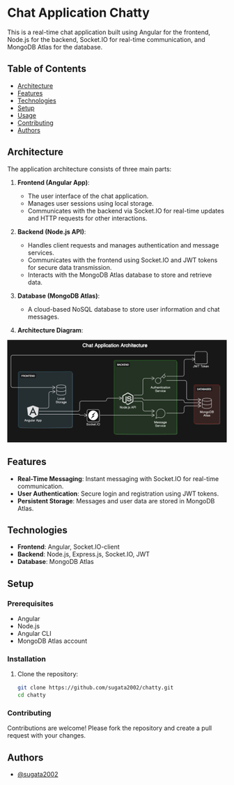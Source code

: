 # Chat Application Chatty

This is a real-time chat application built using Angular for the frontend, Node.js for the backend, Socket.IO for real-time communication, and MongoDB Atlas for the database.

## Table of Contents

- [Architecture](#Architecture)
- [Features](#features)
- [Technologies](#technologies)
- [Setup](#setup)
- [Usage](#usage)
- [Contributing](#contributing)
- [Authors](#Authors)

## Architecture

The application architecture consists of three main parts:

1. **Frontend (Angular App)**:
   - The user interface of the chat application.
   - Manages user sessions using local storage.
   - Communicates with the backend via Socket.IO for real-time updates and HTTP requests for other interactions.

2. **Backend (Node.js API)**:
   - Handles client requests and manages authentication and message services.
   - Communicates with the frontend using Socket.IO and JWT tokens for secure data transmission.
   - Interacts with the MongoDB Atlas database to store and retrieve data.

3. **Database (MongoDB Atlas)**:
   - A cloud-based NoSQL database to store user information and chat messages.

4. **Architecture Diagram**:

![Architecture Diagram](./diagram-export-5-20-2024-1_18_08-PM.png)

## Features

- **Real-Time Messaging**: Instant messaging with Socket.IO for real-time communication.
- **User Authentication**: Secure login and registration using JWT tokens.
- **Persistent Storage**: Messages and user data are stored in MongoDB Atlas.

## Technologies

- **Frontend**: Angular, Socket.IO-client
- **Backend**: Node.js, Express.js, Socket.IO, JWT
- **Database**: MongoDB Atlas

## Setup

### Prerequisites
- Angular
- Node.js
- Angular CLI
- MongoDB Atlas account

### Installation

1. Clone the repository:

   ```bash
   git clone https://github.com/sugata2002/chatty.git
   cd chatty

### Contributing
Contributions are welcome! Please fork the repository and create a pull request with your changes.

## Authors

- [@sugata2002](https://www.github.com/sugata2002)

